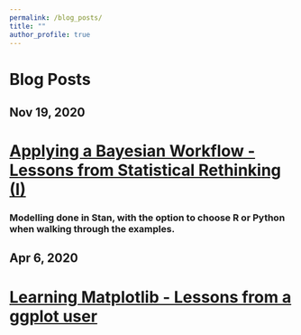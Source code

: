 ```yaml
---
permalink: /blog_posts/
title: ""
author_profile: true
---
```


# Blog Posts

## Nov 19, 2020

[Applying a Bayesian Workflow - Lessons from Statistical Rethinking (I)](/assets/posts/applying_a_bayesian_workflow_pt1_post.html)
======

### Modelling done in Stan, with the option to choose R or Python when walking through the examples.

## Apr 6, 2020

[Learning Matplotlib - Lessons from a ggplot user](/assets/posts/2020-04-06_Learning_matplotlib.html)
======